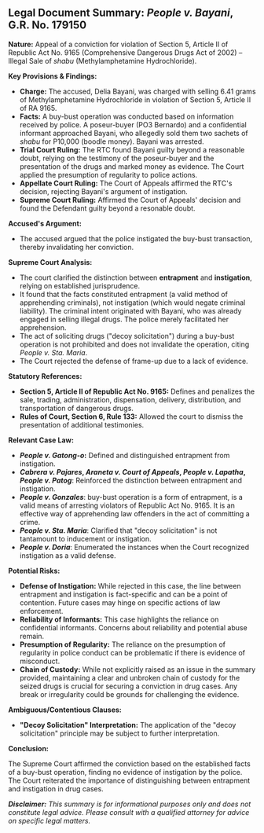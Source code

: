 ## Legal Document Summary: *People v. Bayani*, G.R. No. 179150

**Nature:** Appeal of a conviction for violation of Section 5, Article II of Republic Act No. 9165 (Comprehensive Dangerous Drugs Act of 2002) – Illegal Sale of *shabu* (Methylamphetamine Hydrochloride).

**Key Provisions & Findings:**

*   **Charge:** The accused, Delia Bayani, was charged with selling 6.41 grams of Methylamphetamine Hydrochloride in violation of Section 5, Article II of RA 9165.
*   **Facts:** A buy-bust operation was conducted based on information received by police. A poseur-buyer (PO3 Bernardo) and a confidential informant approached Bayani, who allegedly sold them two sachets of *shabu* for P10,000 (boodle money). Bayani was arrested.
*   **Trial Court Ruling:** The RTC found Bayani guilty beyond a reasonable doubt, relying on the testimony of the poseur-buyer and the presentation of the drugs and marked money as evidence. The Court applied the presumption of regularity to police actions.
*   **Appellate Court Ruling:** The Court of Appeals affirmed the RTC's decision, rejecting Bayani's argument of instigation.
*   **Supreme Court Ruling:** Affirmed the Court of Appeals' decision and found the Defendant guilty beyond a resonable doubt.

**Accused's Argument:**

*   The accused argued that the police instigated the buy-bust transaction, thereby invalidating her conviction.

**Supreme Court Analysis:**

*   The court clarified the distinction between **entrapment** and **instigation**, relying on established jurisprudence.
*   It found that the facts constituted entrapment (a valid method of apprehending criminals), not instigation (which would negate criminal liability). The criminal intent originated with Bayani, who was already engaged in selling illegal drugs. The police merely facilitated her apprehension.
*   The act of soliciting drugs ("decoy solicitation") during a buy-bust operation is not prohibited and does not invalidate the operation, citing *People v. Sta. Maria*.
*   The Court rejected the defense of frame-up due to a lack of evidence.

**Statutory References:**

*   **Section 5, Article II of Republic Act No. 9165:** Defines and penalizes the sale, trading, administration, dispensation, delivery, distribution, and transportation of dangerous drugs.
*   **Rules of Court, Section 6, Rule 133:** Allowed the court to dismiss the presentation of additional testimonies.

**Relevant Case Law:**

*   ***People v. Gatong-o*:** Defined and distinguished entrapment from instigation.
*   ***Cabrera v. Pajares*, *Araneta v. Court of Appeals*, *People v. Lapatha*, *People v. Patog***: Reinforced the distinction between entrapment and instigation.
*   ***People v. Gonzales***: buy-bust operation is a form of entrapment, is a valid means of arresting violators of Republic Act No. 9165. It is an effective way of apprehending law offenders in the act of committing a crime.
*   ***People v. Sta. Maria***: Clarified that "decoy solicitation" is not tantamount to inducement or instigation.
*   ***People v. Doria***: Enumerated the instances when the Court recognized instigation as a valid defense.

**Potential Risks:**

*   **Defense of Instigation:** While rejected in this case, the line between entrapment and instigation is fact-specific and can be a point of contention. Future cases may hinge on specific actions of law enforcement.
*   **Reliability of Informants:** This case highlights the reliance on confidential informants. Concerns about reliability and potential abuse remain.
*   **Presumption of Regularity:** The reliance on the presumption of regularity in police conduct can be problematic if there is evidence of misconduct.
*   **Chain of Custody:** While not explicitly raised as an issue in the summary provided, maintaining a clear and unbroken chain of custody for the seized drugs is crucial for securing a conviction in drug cases. Any break or irregularity could be grounds for challenging the evidence.

**Ambiguous/Contentious Clauses:**

*   **"Decoy Solicitation" Interpretation:** The application of the "decoy solicitation" principle may be subject to further interpretation.

**Conclusion:**

The Supreme Court affirmed the conviction based on the established facts of a buy-bust operation, finding no evidence of instigation by the police. The Court reiterated the importance of distinguishing between entrapment and instigation in drug cases.

***Disclaimer:** This summary is for informational purposes only and does not constitute legal advice. Please consult with a qualified attorney for advice on specific legal matters.*
